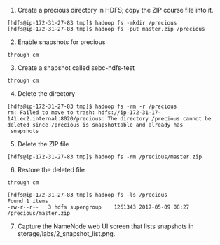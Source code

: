 1.  Create a precious directory in HDFS; copy the ZIP course file into it.
```
[hdfs@ip-172-31-27-83 tmp]$ hadoop fs -mkdir /precious
[hdfs@ip-172-31-27-83 tmp]$ hadoop fs -put master.zip /precious
```

2.  Enable snapshots for precious
```
through cm
```

3.  Create a snapshot called sebc-hdfs-test
```
through cm
```

4.  Delete the directory
```
[hdfs@ip-172-31-27-83 tmp]$ hadoop fs -rm -r /precious
rm: Failed to move to trash: hdfs://ip-172-31-17-141.ec2.internal:8020/precious: The directory /precious cannot be deleted since /precious is snapshottable and already has
 snapshots
```

5.  Delete the ZIP file
```
[hdfs@ip-172-31-27-83 tmp]$ hadoop fs -rm /precious/master.zip
```

6.  Restore the deleted file
```
through cm
```

```
[hdfs@ip-172-31-27-83 tmp]$ hadoop fs -ls /precious
Found 1 items
-rw-r--r--   3 hdfs supergroup    1261343 2017-05-09 08:27 /precious/master.zip
```

7.  Capture the NameNode web UI screen that lists snapshots in storage/labs/2_snapshot_list.png.
